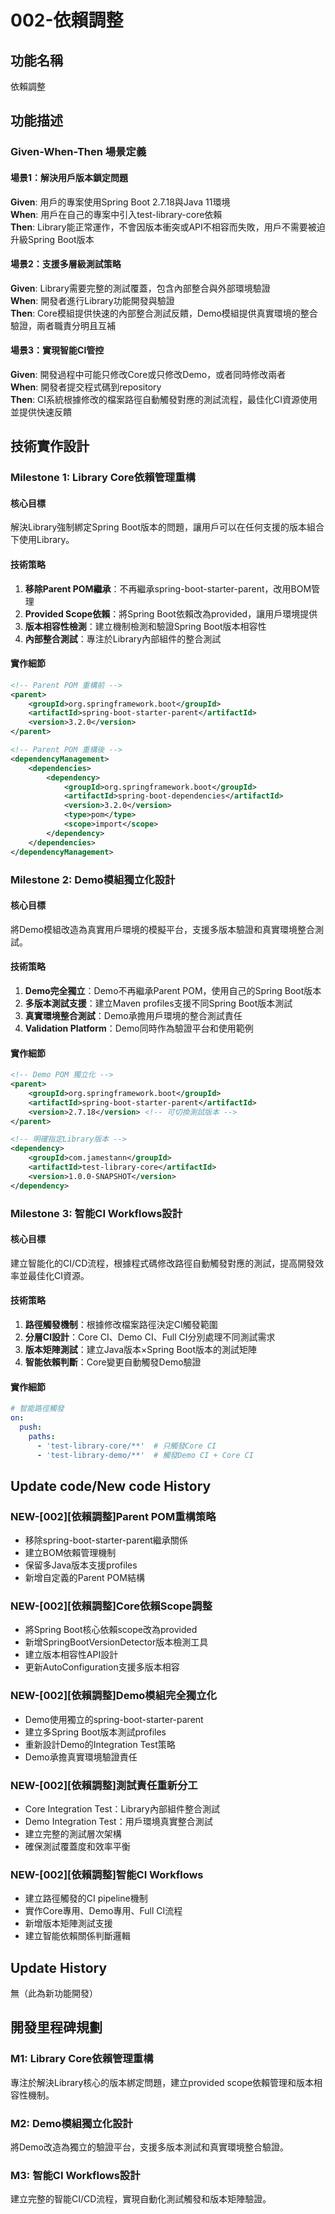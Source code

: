 # 002-依賴調整

## 功能名稱
依賴調整

## 功能描述

### Given-When-Then 場景定義

#### 場景1：解決用戶版本鎖定問題
**Given**: 用戶的專案使用Spring Boot 2.7.18與Java 11環境  
**When**: 用戶在自己的專案中引入test-library-core依賴  
**Then**: Library能正常運作，不會因版本衝突或API不相容而失敗，用戶不需要被迫升級Spring Boot版本

#### 場景2：支援多層級測試策略
**Given**: Library需要完整的測試覆蓋，包含內部整合與外部環境驗證  
**When**: 開發者進行Library功能開發與驗證  
**Then**: Core模組提供快速的內部整合測試反饋，Demo模組提供真實環境的整合驗證，兩者職責分明且互補

#### 場景3：實現智能CI管控
**Given**: 開發過程中可能只修改Core或只修改Demo，或者同時修改兩者  
**When**: 開發者提交程式碼到repository  
**Then**: CI系統根據修改的檔案路徑自動觸發對應的測試流程，最佳化CI資源使用並提供快速反饋

## 技術實作設計

### Milestone 1: Library Core依賴管理重構

#### 核心目標
解決Library強制綁定Spring Boot版本的問題，讓用戶可以在任何支援的版本組合下使用Library。

#### 技術策略
1. **移除Parent POM繼承**：不再繼承spring-boot-starter-parent，改用BOM管理
2. **Provided Scope依賴**：將Spring Boot依賴改為provided，讓用戶環境提供
3. **版本相容性檢測**：建立機制檢測和驗證Spring Boot版本相容性
4. **內部整合測試**：專注於Library內部組件的整合測試

#### 實作細節
```xml
<!-- Parent POM 重構前 -->
<parent>
    <groupId>org.springframework.boot</groupId>
    <artifactId>spring-boot-starter-parent</artifactId>
    <version>3.2.0</version>
</parent>

<!-- Parent POM 重構後 -->
<dependencyManagement>
    <dependencies>
        <dependency>
            <groupId>org.springframework.boot</groupId>
            <artifactId>spring-boot-dependencies</artifactId>
            <version>3.2.0</version>
            <type>pom</type>
            <scope>import</scope>
        </dependency>
    </dependencies>
</dependencyManagement>
```

### Milestone 2: Demo模組獨立化設計

#### 核心目標
將Demo模組改造為真實用戶環境的模擬平台，支援多版本驗證和真實環境整合測試。

#### 技術策略
1. **Demo完全獨立**：Demo不再繼承Parent POM，使用自己的Spring Boot版本
2. **多版本測試支援**：建立Maven profiles支援不同Spring Boot版本測試
3. **真實環境整合測試**：Demo承擔用戶環境的整合測試責任
4. **Validation Platform**：Demo同時作為驗證平台和使用範例

#### 實作細節
```xml
<!-- Demo POM 獨立化 -->
<parent>
    <groupId>org.springframework.boot</groupId>
    <artifactId>spring-boot-starter-parent</artifactId>
    <version>2.7.18</version> <!-- 可切換測試版本 -->
</parent>

<!-- 明確指定Library版本 -->
<dependency>
    <groupId>com.jamestann</groupId>
    <artifactId>test-library-core</artifactId>
    <version>1.0.0-SNAPSHOT</version>
</dependency>
```

### Milestone 3: 智能CI Workflows設計

#### 核心目標
建立智能化的CI/CD流程，根據程式碼修改路徑自動觸發對應的測試，提高開發效率並最佳化CI資源。

#### 技術策略
1. **路徑觸發機制**：根據修改檔案路徑決定CI觸發範圍
2. **分層CI設計**：Core CI、Demo CI、Full CI分別處理不同測試需求
3. **版本矩陣測試**：建立Java版本×Spring Boot版本的測試矩陣
4. **智能依賴判斷**：Core變更自動觸發Demo驗證

#### 實作細節
```yaml
# 智能路徑觸發
on:
  push:
    paths:
      - 'test-library-core/**'  # 只觸發Core CI
      - 'test-library-demo/**'  # 觸發Demo CI + Core CI
```

## Update code/New code History

### NEW-[002][依賴調整]Parent POM重構策略
- 移除spring-boot-starter-parent繼承關係
- 建立BOM依賴管理機制  
- 保留多Java版本支援profiles
- 新增自定義的Parent POM結構

### NEW-[002][依賴調整]Core依賴Scope調整
- 將Spring Boot核心依賴scope改為provided
- 新增SpringBootVersionDetector版本檢測工具
- 建立版本相容性API設計
- 更新AutoConfiguration支援多版本相容

### NEW-[002][依賴調整]Demo模組完全獨立化
- Demo使用獨立的spring-boot-starter-parent
- 建立多Spring Boot版本測試profiles
- 重新設計Demo的Integration Test策略
- Demo承擔真實環境驗證責任

### NEW-[002][依賴調整]測試責任重新分工
- Core Integration Test：Library內部組件整合測試
- Demo Integration Test：用戶環境真實整合測試
- 建立完整的測試層次架構
- 確保測試覆蓋度和效率平衡

### NEW-[002][依賴調整]智能CI Workflows
- 建立路徑觸發的CI pipeline機制
- 實作Core專用、Demo專用、Full CI流程
- 新增版本矩陣測試支援
- 建立智能依賴關係判斷邏輯

## Update History
無（此為新功能開發）

## 開發里程碑規劃

### M1: Library Core依賴管理重構
專注於解決Library核心的版本綁定問題，建立provided scope依賴管理和版本相容性機制。

### M2: Demo模組獨立化設計  
將Demo改造為獨立的驗證平台，支援多版本測試和真實環境整合驗證。

### M3: 智能CI Workflows設計
建立完整的智能CI/CD流程，實現自動化測試觸發和版本矩陣驗證。